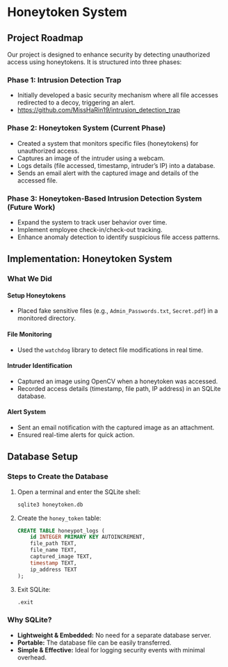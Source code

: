 # Honeytoken System

## Project Roadmap

Our project is designed to enhance security by detecting unauthorized access using honeytokens. It is structured into three phases:

### Phase 1: Intrusion Detection Trap
- Initially developed a basic security mechanism where all file accesses redirected to a decoy, triggering an alert.
- https://github.com/MissHaRin19/intrusion_detection_trap

### Phase 2: Honeytoken System (Current Phase)
- Created a system that monitors specific files (honeytokens) for unauthorized access.
- Captures an image of the intruder using a webcam.
- Logs details (file accessed, timestamp, intruder’s IP) into a database.
- Sends an email alert with the captured image and details of the accessed file.

### Phase 3: Honeytoken-Based Intrusion Detection System (Future Work)
- Expand the system to track user behavior over time.
- Implement employee check-in/check-out tracking.
- Enhance anomaly detection to identify suspicious file access patterns.

## Implementation: Honeytoken System

### What We Did

#### Setup Honeytokens
- Placed fake sensitive files (e.g., `Admin_Passwords.txt`, `Secret.pdf`) in a monitored directory.

#### File Monitoring
- Used the `watchdog` library to detect file modifications in real time.

#### Intruder Identification
- Captured an image using OpenCV when a honeytoken was accessed.
- Recorded access details (timestamp, file path, IP address) in an SQLite database.

#### Alert System
- Sent an email notification with the captured image as an attachment.
- Ensured real-time alerts for quick action.

## Database Setup

### Steps to Create the Database

1. Open a terminal and enter the SQLite shell:
   ```sh
   sqlite3 honeytoken.db
   ```
2. Create the `honey_token` table:
   ```sql
   CREATE TABLE honeypot_logs (
       id INTEGER PRIMARY KEY AUTOINCREMENT,
       file_path TEXT,
       file_name TEXT,
       captured_image TEXT,
       timestamp TEXT,
       ip_address TEXT
   );
   ```
3. Exit SQLite:
   ```sh
   .exit
   ```

### Why SQLite?

- **Lightweight & Embedded:** No need for a separate database server.
- **Portable:** The database file can be easily transferred.
- **Simple & Effective:** Ideal for logging security events with minimal overhead.

